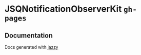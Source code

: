 # JSQNotificationObserverKit `gh-pages`

## Documentation

Docs generated with [jazzy](https://github.com/realm/jazzy)
